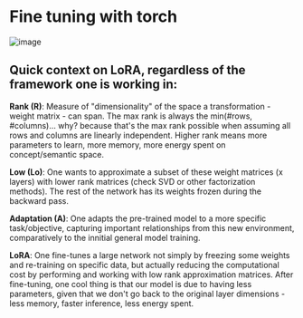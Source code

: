 # Fine tuning with torch

![image](https://github.com/seyeint/Fine_tuning_torch/assets/36778187/a0430c2e-aa0b-4754-909e-3d8ad37b2349)


## Quick context on LoRA, regardless of the framework one is working in:

**Rank (R)**: Measure of "dimensionality" of the space a transformation - weight matrix - can span. The max rank is always the min(#rows, #columns)... why? because that's the max rank possible when assuming all rows and columns are linearly independent.
Higher rank means more parameters to learn, more memory, more energy spent on concept/semantic space.

**Low (Lo)**: One wants to approximate a subset of these weight matrices (x layers) with lower rank matrices (check SVD or other factorization methods). The rest of the network has its weights frozen during the backward pass.

**Adaptation (A)**: One adapts the pre-trained model to a more specific task/objective, capturing important relationships from this new environment, comparatively to the innitial general model training.

**LoRA**: One fine-tunes a large network not simply by freezing some weights and re-training on specific data, but actually reducing the computational cost by performing and working with low rank approximation matrices.
After fine-tuning, one cool thing is that our model is due to having less parameters, given that we don't go back to the original layer dimensions - less memory, faster inference, less energy spent.
